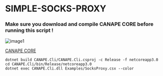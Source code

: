 <h1>SIMPLE-SOCKS-PROXY</h1>
<h3>Make sure you download and compile CANAPE CORE before running this script !</h3>

![image1](https://i.imgur.com/8gj98vH.png)



[CANAPE CORE](https://github.com/tyranid/CANAPE.Core)

`dotnet build CANAPE.Cli/CANAPE.Cli.csproj -c Release -f netcoreapp3.0`\
`cd CANAPE.Cli/bin/Release/netcoreapp3.0`\
`dotnet exec CANAPE.Cli.dll Examples/SocksProxy.csx --color`
